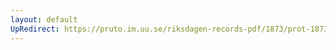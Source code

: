 ```yaml
---
layout: default
UpRedirect: https://pruto.im.uu.se/riksdagen-records-pdf/1873/prot-1873--fk--305/prot-1873--fk--305_016.pdf
---
```

